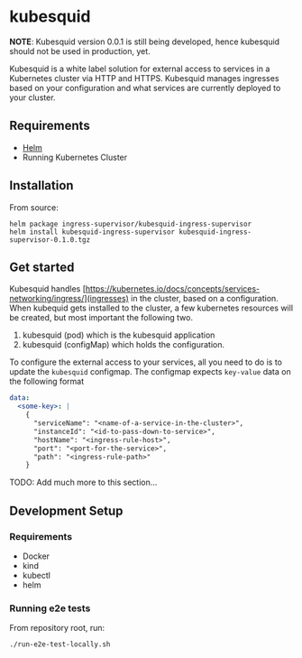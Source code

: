 # kubesquid

**NOTE**: Kubesquid version 0.0.1 is still being developed, hence kubesquid should not be used in production, yet.

Kubesquid is a white label solution for external access to services in a Kubernetes cluster via HTTP and HTTPS. Kubesquid manages ingresses based on your configuration and what services are currently deployed to your cluster.

## Requirements

- [Helm](https://helm.sh/docs/intro/install/)
- Running Kubernetes Cluster

## Installation

From source:
```
helm package ingress-supervisor/kubesquid-ingress-supervisor
helm install kubesquid-ingress-supervisor kubesquid-ingress-supervisor-0.1.0.tgz
````

## Get started

Kubesquid handles [https://kubernetes.io/docs/concepts/services-networking/ingress/](ingresses) in the cluster, based on a configuration. When kubequid gets installed to the cluster, a few kubernetes resources will be created, but most important the following two.

1. kubesquid (pod) which is the kubesquid application
2. kubesquid (configMap) which holds the configuration.

To configure the external access to your services, all you need to do is to update the `kubesquid` configmap. The configmap expects `key-value` data on the following format

```yaml
data:
  <some-key>: |
    {
      "serviceName": "<name-of-a-service-in-the-cluster>",
      "instanceId": "<id-to-pass-down-to-service>",
      "hostName": "<ingress-rule-host>",
      "port": "<port-for-the-service>",
      "path": "<ingress-rule-path>"
    }
```

TODO: Add much more to this section...

## Development Setup

### Requirements

- Docker
- kind
- kubectl
- helm

### Running e2e tests

From repository root, run:

```
./run-e2e-test-locally.sh
```

